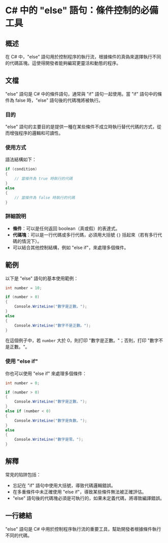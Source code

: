 <!--
Meta Description: # C# 中的 "else" 語句：條件控制的必備工具 ## 概述 在 C# 中，"else" 語句用於控制程序的執行流，根據條件的真偽來選擇執行不同的代碼區塊。這使得開發者能夠編寫更靈活和動態的程序。 ## 文檔 "else" 語句是 C# 中的條件語句，通常與 "if" 語句一起使用。當 "if...
Meta Keywords: else, number, console, writeline, csharp
-->

# C# 中的 "else" 語句：條件控制的必備工具

## 概述
在 C# 中，"else" 語句用於控制程序的執行流，根據條件的真偽來選擇執行不同的代碼區塊。這使得開發者能夠編寫更靈活和動態的程序。

## 文檔
"else" 語句是 C# 中的條件語句，通常與 "if" 語句一起使用。當 "if" 語句中的條件為 false 時，"else" 語句後的代碼塊將被執行。

### 目的
"else" 語句的主要目的是提供一種在某些條件不成立時執行替代代碼的方式，從而增強程序的邏輯和可讀性。

### 使用方式
語法結構如下：

```csharp
if (condition)
{
    // 當條件為 true 時執行的代碼
}
else
{
    // 當條件為 false 時執行的代碼
}
```

### 詳細說明
- **條件**：可以是任何返回 boolean（真或假）的表達式。
- **代碼塊**：可以是一行代碼或多行代碼，必須用大括號 `{}` 括起來（若有多行代碼的情況下）。
- 可以結合其他控制結構，例如 "else if"，來處理多個條件。

## 範例
以下是 "else" 語句的基本使用範例：

```csharp
int number = 10;

if (number > 0)
{
    Console.WriteLine("數字是正數。");
}
else
{
    Console.WriteLine("數字不是正數。");
}
```

在這個例子中，若 `number` 大於 0，則打印 "數字是正數。"；否則，打印 "數字不是正數。"。

### 使用 "else if"
你也可以使用 "else if" 來處理多個條件：

```csharp
int number = 0;

if (number > 0)
{
    Console.WriteLine("數字是正數。");
}
else if (number < 0)
{
    Console.WriteLine("數字是負數。");
}
else
{
    Console.WriteLine("數字是零。");
}
```

## 解釋
常見的陷阱包括：
- 忘記在 "if" 語句中使用大括號，導致代碼邏輯錯誤。
- 在多重條件中未正確使用 "else if"，導致某些條件無法被正確評估。
- "else" 語句後的代碼塊必須是可執行的，如果未定義代碼，將導致編譯錯誤。

## 一行總結
"else" 語句是 C# 中用於控制程序執行流的重要工具，幫助開發者根據條件執行不同的代碼。